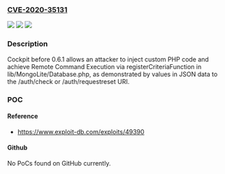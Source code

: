 ### [CVE-2020-35131](https://cve.mitre.org/cgi-bin/cvename.cgi?name=CVE-2020-35131)
![](https://img.shields.io/static/v1?label=Product&message=n%2Fa&color=blue)
![](https://img.shields.io/static/v1?label=Version&message=n%2Fa&color=blue)
![](https://img.shields.io/static/v1?label=Vulnerability&message=n%2Fa&color=brighgreen)

### Description

Cockpit before 0.6.1 allows an attacker to inject custom PHP code and achieve Remote Command Execution via registerCriteriaFunction in lib/MongoLite/Database.php, as demonstrated by values in JSON data to the /auth/check or /auth/requestreset URI.

### POC

#### Reference
- https://www.exploit-db.com/exploits/49390

#### Github
No PoCs found on GitHub currently.

